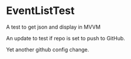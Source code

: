# EventListTest
A test to get json and display in MVVM

An update to test if repo is set to push to GitHub.

Yet another github config change.
